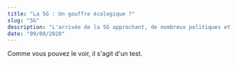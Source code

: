 ```yaml
---
title: "La 5G : Un gouffre écologique ?" 
slug: "5G"
description: "L'arrivée de la 5G approchant, de nombreux politiques et médias alertent sur le gouffre énergétique que cette technologie représenterais... pour quelles réalités ?"
date: "09/08/2020"
---
```


Comme vous pouvez le voir, il s'agit d'un test.
